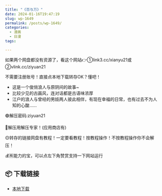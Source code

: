 ```yaml
---
title: "《百与万》"
date: 2024-01-16T19:47:19
slug: wp-1649
permalink: /posts/wp-1649/
categories:
  - 漫画
  - 日漫
tags:

---
```


如果两个网盘都没有资源了，看这个网站👉①link3.cc/xianyu21或②vlink.cc/ziyuan21

不需要注册账号！直接点本地下载转存OK？懂吧！

*   这是一个俊俏浪人与原阴间的故事~
*   比较少见的古画风，连对话都是古语味浓厚
*   江户的浪人与曾经的男妓两人彼此相伴，有现在幸福的日常，也有过去不为人知的心酸……

🟢解压密码:ziyuan21

🔵解压用解压专家！(应用商店有)

🟡转存的链接网盘有教程！一定要看教程！按教程操作！不按教程操作你不会解压！

💰🈶能力的宝，可以点左下角赞赏支持一下网站运行

## 📦 下载链接
- [本地下载](https://blziyuan21.com/pay-download/1649?key=151ee446b9&down_id=0)

